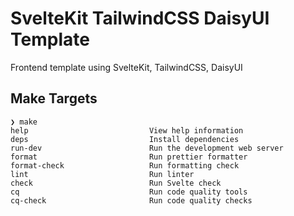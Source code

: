 # SvelteKit TailwindCSS DaisyUI Template

Frontend template using SvelteKit, TailwindCSS, DaisyUI

## Make Targets

```
❯ make
help                           View help information
deps                           Install dependencies
run-dev                        Run the development web server
format                         Run prettier formatter
format-check                   Run formatting check
lint                           Run linter
check                          Run Svelte check
cq                             Run code quality tools
cq-check                       Run code quality checks
```
